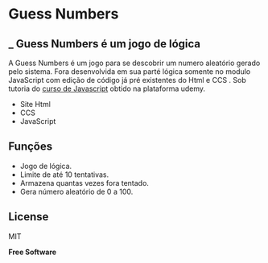 # Guess Numbers


## _ Guess Numbers é um jogo de lógica

A Guess Numbers é um jogo para se descobrir um numero aleatório gerado pelo sistema. Fora desenvolvida em sua parté lógica somente no modulo JavaScript com edição de código já pré existentes do Html e CCS . Sob tutoria do [curso de Javascript](https://www.udemy.com/course/aprenda-javascript-em-7-dias) obtido na plataforma udemy. 

- Site Html 
- CCS
- JavaScript

## Funções

- Jogo de lógica.
- Limite de até 10 tentativas.
- Armazena quantas vezes fora tentado.
- Gera número aleatório de 0 a 100.

## License

MIT

**Free Software**
